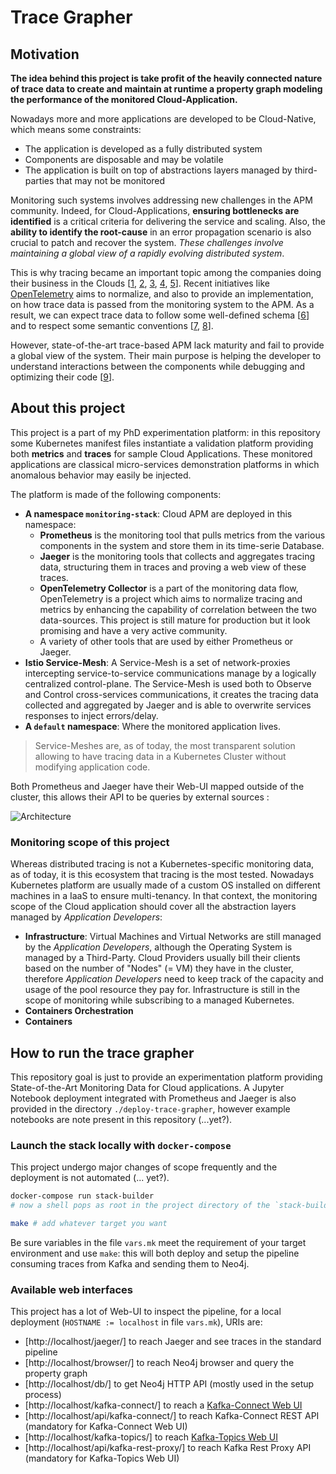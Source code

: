 # Trace Grapher

## Motivation

**The idea behind this project is take profit of the heavily connected nature of trace data to create and maintain at runtime a property graph modeling the performance of the monitored Cloud-Application.**

Nowadays more and more applications are developed to be Cloud-Native, which means some constraints:

- The application is developed as a fully distributed system
- Components are disposable and may be volatile
- The application is built on top of abstractions layers managed by third-parties that may not be monitored

Monitoring such systems involves addressing new challenges in the APM community.
Indeed, for Cloud-Applications, **ensuring bottlenecks are identified** is a critical criteria for delivering the service and scaling.
Also, the **ability to identify the root-cause** in an error propagation scenario is also crucial to patch and recover the system.
*These challenges involve maintaining a global view of a rapidly evolving distributed system*.

This is why tracing became an important topic among the companies doing their business in the Clouds [[1], [2], [3], [4], [5]].
Recent initiatives like [OpenTelemetry](https://opentelemetry.io) aims to normalize, and also to provide an implementation, on how trace data is passed from the monitoring system to the APM.
As a result, we can expect trace data to follow some well-defined schema [[6]] and to respect some semantic conventions [[7], [8]].

However, state-of-the-art trace-based APM lack maturity and fail to provide a global view of the system.
Their main purpose is helping the developer to understand interactions between the components while debugging and optimizing their code [[9]].

[1]: https://eng.uber.com/distributed-tracing/ "Uber evolution of tracing"
[2]: https://blog.twitter.com/engineering/en_us/a/2012/distributed-systems-tracing-with-zipkin.html "Twitter opensourced Zipkin"
[3]: https://ai.google/research/pubs/pub36356 "Google publication on Dapper"
[4]: https://www.usenix.org/system/files/osdi18-veeraraghavan.pdf "Facebook publication Maelstrom"
[5]: https://eng.lyft.com/envoy-joins-the-cncf-dc18baefbc22 "Lyft with Envoy-Proxy"
[6]: https://github.com/open-telemetry/opentelemetry-specification/blob/master/specification/api-tracing.md "OpenTelemetry Tracing API"
[7]: https://github.com/open-telemetry/opentelemetry-specification/blob/master/specification/data-resource-semantic-conventions.md "Resource Semantic Conventions"
[8]: https://github.com/open-telemetry/opentelemetry-specification/blob/master/specification/data-semantic-conventions.md#span-conventions "Span Semantic Conventions"
[9]: https://medium.com/@copyconstruct/distributed-tracing-weve-been-doing-it-wrong-39fc92a857df "Distributed Tracing — we’ve been doing it wrong Cindy Sridharan"

## About this project

This project is a part of my PhD experimentation platform: in this repository some Kubernetes manifest files instantiate a validation platform providing both **metrics** and **traces** for sample Cloud Applications.
These monitored applications are classical micro-services demonstration platforms in which anomalous behavior may easily be injected.

The platform is made of the following components:

- **A namespace `monitoring-stack`**: Cloud APM are deployed in this namespace:
  - **Prometheus** is the monitoring tool that pulls metrics from the various components in the system and store them in its time-serie Database.
  - **Jaeger** is the monitoring tools that collects and aggregates tracing data, structuring them in traces and proving a web view of these traces.
  - **OpenTelemetry Collector** is a part of the monitoring data flow, OpenTelemetry is a project which aims to normalize tracing and metrics by enhancing the capability of correlation between the two data-sources. This project is still mature for production but it look promising and have a very active community.
  - A variety of other tools that are used by either Prometheus or Jaeger.
- **Istio Service-Mesh**: A Service-Mesh is a set of network-proxies intercepting service-to-service communications manage by a logically centralized control-plane. The Service-Mesh is used both to Observe and Control cross-services communications, it creates the tracing data collected and aggregated by Jaeger and is able to overwrite services responses to inject errors/delay.
- **A `default` namespace**: Where the monitored application lives.

> Service-Meshes are, as of today, the most transparent solution allowing to have tracing data in a Kubernetes Cluster without modifying application code.

Both Prometheus and Jaeger have their Web-UI mapped outside of the cluster, this allows their API to be queries by external sources :

![Architecture](https://docs.google.com/drawings/d/e/2PACX-1vQWQs1rYiCxHqaHzJGNZW6mpdt_XjOI0oKvMqRvDgJcuvNZJokMbSXYA1g1QqF74smHIdS0R16G_hhf/pub?w=853&amp;h=1208)

### Monitoring scope of this project

Whereas distributed tracing is not a Kubernetes-specific monitoring data, as of today, it is this ecosystem that tracing is the most tested.
Nowadays Kubernetes platform are usually made of a custom OS installed on different machines in a IaaS to ensure multi-tenancy.
In that context, the monitoring scope of the Cloud application should cover all the abstraction layers managed by *Application Developers*:

- **Infrastructure**: Virtual Machines and Virtual Networks are still managed by the *Application Developers*, although the Operating System is managed by a Third-Party.
  Cloud Providers usually bill their clients based on the number of "Nodes" (= VM) they have in the cluster, therefore *Application Developers* need to keep track of the capacity and usage of the pool resource they pay for.
  Infrastructure is still in the scope of monitoring while subscribing to a managed Kubernetes.
- **Containers Orchestration**
- **Containers**

## How to run the trace grapher

This repository goal is just to provide an experimentation platform providing State-of-the-Art Monitoring Data for Cloud applications.
A Jupyter Notebook deployment integrated with Prometheus and Jaeger is also provided in the directory `./deploy-trace-grapher`, however example notebooks are note present in this repository (...yet?).

### Launch the stack locally with `docker-compose`

This project undergo major changes of scope frequently and the deployment is not automated (... yet?).

```sh
docker-compose run stack-builder
# now a shell pops as root in the project directory of the `stack-builder` container

make # add whatever target you want
```

Be sure variables in the file `vars.mk` meet the requirement of your target environment and use `make`: this will both deploy and setup the pipeline consuming traces from Kafka and sending them to Neo4j.

### Available web interfaces

This project has a lot of Web-UI to inspect the pipeline, for a local deployment (`HOSTNAME := localhost` in file `vars.mk`), URIs are:

- [http://localhost/jaeger/] to reach Jaeger and see traces in the standard pipeline
- [http://localhost/browser/] to reach Neo4j browser and query the property graph
- [http://localhost/db/] to get Neo4j HTTP API (mostly used in the setup process)
- [http://localhost/kafka-connect/] to reach a [Kafka-Connect Web UI](https://github.com/lensesio/kafka-connect-ui)
- [http://localhost/api/kafka-connect/] to reach Kafka-Connect REST API (mandatory for Kafka-Connect Web UI)
- [http://localhost/kafka-topics/] to reach [Kafka-Topics Web UI](https://github.com/lensesio/kafka-topics-ui)
- [http://localhost/api/kafka-rest-proxy/] to reach Kafka Rest Proxy API (mandatory for Kafka-Topics Web UI)

